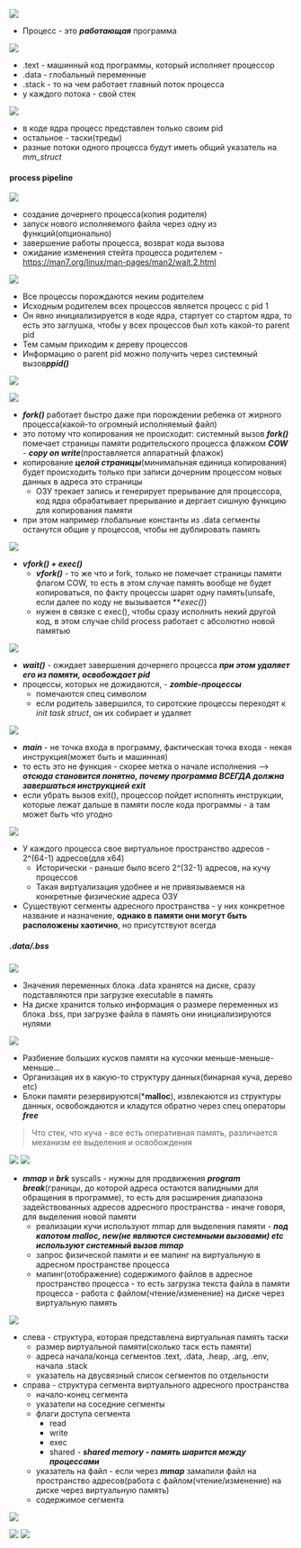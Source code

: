 ![](../_resources/Pasted%20image%2020241114214941.png)
- Процесс - это ***работающая*** программа

![](../_resources/Pasted%20image%2020241114215026.png)
- .text - машинный код программы, который исполняет процессор
- .data - глобальный переменные
- .stack - то на чем работает главный поток процесса
- у каждого потока - свой стек


![](../_resources/Pasted%20image%2020241114215516.png)
- в коде ядра процесс представлен только своим pid
- остальное - таски(треды)
- разные потоки одного процесса будут иметь общий указатель на *mm_struct*

#### process pipeline
![](../_resources/Pasted%20image%2020241114220442.png)
- создание дочернего процесса(копия родителя)
- запуск нового исполняемого файла через одну из функций(опционально)
- завершение работы процесса, возврат кода вызова
- ожидание изменения стейта процесса родителем - https://man7.org/linux/man-pages/man2/wait.2.html

![](../_resources/Pasted%20image%2020241114223119.png)
- Все процессы порождаются неким родителем
- Исходным родителем всех процессов является процесс с pid 1
- Он явно инициализируется в коде ядра, стартует со стартом ядра, то есть это заглушка, чтобы у всех процессов был хоть какой-то parent pid
- Тем самым приходим к дереву процессов
- Информацию о parent pid можно получить через системный вызов***ppid()***

![](../_resources/Pasted%20image%2020241114224742.png)


![](../_resources/Pasted%20image%2020241114225737.png)
- ***fork()*** работает быстро даже при порождении ребенка от жирного процесса(какой-то огромный исполняемый файл)
- это потому что копирования не происходит: системный вызов ***fork()*** помечает страницы памяти родительского процесса флажком ***COW*** - ***copy on write***(проставляется аппаратный флажок)
- копирование ***целой страницы***(минимальная единица копирования) будет происходить только при записи дочерним процессом новых данных в адреса это страницы
	- ОЗУ трекает запись и генерирует прерывание для процессора, код ядра обрабатывает прерывание  и дергает сишную функцию для копирования памяти
- при этом например глобальные константы из .data сегменты останутся общие у процессов, чтобы не дублировать память



![](../_resources/Pasted%20image%2020241114231559.png)
- ***vfork() + exec()***
	- ***vfork()*** - то же что и fork, только не помечает страницы памяти флагом COW, то есть в этом случае память вообще не будет копироваться, по факту процессы шарят одну память(unsafe, если далее по коду не вызывается ***exec()*)
	- нужен в связке с exec(), чтобы сразу исполнить некий другой код, в этом случае child process работает с абсолютно новой памятью


![](../_resources/Pasted%20image%2020241114231857.png)
- ***wait()*** - ожидает завершения дочернего процесса ***при этом удаляет его из памяти, освобождает pid***
- процессы, которых не дожидаются, - ***zombie-процессы***
	- помечаются спец символом
	- если родитель завершился, то сиротские процессы переходят к *init task struct*, он их собирает и удаляет


![](../_resources/Pasted%20image%2020241114232858.png)
- ***main*** - не точка входа в программу, фактическая точка входа - некая инструкция(может быть и машинная)
- то есть это не функция - скорее метка о начале исполнения --> ***отсюда становится понятно, почему программа ВСЕГДА должна завершаться инструкцией exit***
- если убрать вызов exit(), процессор пойдет исполнять инструкции, которые лежат дальше в памяти после кода программы - а там может быть что угодно

![](../_resources/Pasted%20image%2020241115000230.png)
- У каждого процесса свое виртуальное пространство адресов - 2^(64-1) адресов(для x64)
	- Исторически - раньше было всего 2^(32-1) адресов, на кучу процессов
	- Такая виртуализация удобнее и не привязываемся на конкретные физические адреса ОЗУ
- Существуют сегменты адресного пространства - у них конкретное название и назначение, **однако в памяти они могут быть расположены хаотично**, но присутствуют всегда


##### .data/.bss
![](../_resources/Pasted%20image%2020241116171756.png)
- Значения переменных блока .data хранятся на диске, сразу подставляются при загрузке executable в память
- На диске хранится только информация о размере переменных из блока .bss, при загрузке файла в память они инициализируются нулями

![](../_resources/Pasted%20image%2020241116172148.png)
- Разбиение больших кусков памяти на кусочки меньше-меньше-меньше...
- Организация их в какую-то структуру данных(бинарная куча, дерево etc)
- Блоки памяти резервируются(***malloc**), извлекаются из структуры данных, освобождаются и кладутся обратно через спец операторы ***free***

>Что стек, что куча - все есть оперативная память, различается механизм ее выделения и освобождения


![](../_resources/Pasted%20image%2020241117173125.png)
![](../_resources/Pasted%20image%2020241117173356.png)
- ***mmap*** и ***brk*** syscalls - нужны для продвижения ***program break***(границы, до которой адреса остаются валидными для обращения в программе), то есть для расширения диапазона задействованных адресов адресного пространства - иначе говоря, для выделения новой памяти
	- реализации кучи используют mmap для выделения памяти - ***под капотом malloc, new(не являются системными вызовами) etc используют системный вызов mmap***
	- запрос физической памяти и ее мапинг на виртуальную в адресном пространстве процесса
	- мапинг(отображение) содержимого файлов в адресное пространство процесса - то есть загрузка текста файла в памяти процесса - работа с файлом(чтение/изменение) на диске через виртуальную память


![](../_resources/Pasted%20image%2020241117174411.png)
- слева - структура, которая представлена виртуальная память таски
	- размер виртуальной памяти(сколько таск есть памяти)
	- адреса начала/конца сегментов .text, .data, .heap, .arg, .env, начала .stack
	- указатель на двусвязный список сегментов по отдельности
- справа - структура сегмента виртуального адресного пространства
	- начало-конец сегмента
	- указатели на соседние сегменты
	- флаги доступа сегмента
		- read
		- write
		- exec
		- shared - ***shared memory - память шарится между процессами***
	- указатель на файл - если через ***mmap*** замапили файл на пространство адресов(работа с файлом(чтение/изменение) на диске через виртуальную память)
	- содержимое сегмента

![](../_resources/Pasted%20image%2020241117180211.png)

![](../_resources/Pasted%20image%2020241117183342.png)
![](../_resources/Pasted%20image%2020241117183405.png)


